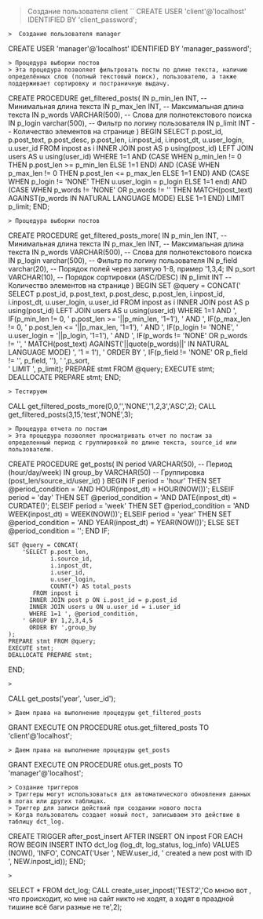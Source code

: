 > Создание пользователя client
``
CREATE USER 'client'@'localhost' IDENTIFIED BY 'client_password';
```
>  Создание пользователя manager
```
CREATE USER 'manager'@'localhost' IDENTIFIED BY 'manager_password';
```
> Процедура выборки постов
> Эта процедура позволяет фильтровать посты по длине текста, наличию определённых слов (полный текстовый поиск), пользователю, а также поддерживает сортировку и постраничную выдачу.
```
CREATE PROCEDURE get_filtered_posts(
    IN p_min_len INT,               -- Минимальная длина текста
    IN p_max_len INT,               -- Максимальная длина текста
    IN p_words VARCHAR(500),      -- Слова для полнотекстового поиска
    IN p_login varchar(500), -- Фильтр по логину пользователя
    IN p_limit INT              -- Количество элементов на странице
)
BEGIN
    SELECT p.post_id, p.post_text, p.post_desc, p.post_len, i.inpost_id, i.inpost_dt, u.user_login, u.user_id 
      FROM inpost as i
     INNER JOIN post AS p using(post_id)
      LEFT JOIN users AS u using(user_id)
        WHERE 1=1
          AND (CASE WHEN p_min_len != 0 THEN p.post_len >= p_min_len ELSE 1=1 END)
          AND (CASE WHEN p_max_len != 0 THEN p.post_len <= p_max_len ELSE 1=1 END)
          AND (CASE WHEN p_login != 'NONE' THEN u.user_login = p_login ELSE 1=1 end)
          AND (CASE WHEN p_words != 'NONE' OR p_words != '' THEN MATCH(post_text) AGAINST(p_words IN NATURAL LANGUAGE MODE) ELSE 1=1 END)
        LIMIT p_limit;
END;
```
> Процедура выборки постов
```
CREATE PROCEDURE get_filtered_posts_more(
    IN p_min_len INT,               -- Минимальная длина текста
    IN p_max_len INT,               -- Максимальная длина текста
    IN p_words VARCHAR(500),        -- Слова для полнотекстового поиска
    IN p_login varchar(500),        -- Фильтр по логину пользователя
    IN p_field varchar(20),         -- Порядок полей через запятую 1-8, пример '1,3,4;
    IN p_sort VARCHAR(10),          -- Порядок сортировки (ASC/DESC)
    IN p_limit INT                  -- Количество элементов на странице
)
BEGIN
    SET @query = CONCAT(' 
    SELECT p.post_id, p.post_text, p.post_desc, p.post_len, i.inpost_id, i.inpost_dt, u.user_login, u.user_id 
      FROM inpost as i
     INNER JOIN post AS p using(post_id)
      LEFT JOIN users AS u using(user_id)
        WHERE 1=1
          AND ', IF(p_min_len != 0, ' p.post_len >= '||p_min_len, '1=1'),
        ' AND ', IF(p_max_len != 0, ' p.post_len <= '||p_max_len, '1=1'),
        ' AND ', IF(p_login != 'NONE', ' u.user_login = '||p_login, '1=1'),
        ' AND ', IF(p_words !=  'NONE' OR p_words !=  '', ' MATCH(post_text) AGAINST('||quote(p_words)||' IN NATURAL LANGUAGE MODE) ', '1 = 1'),
      ' ORDER BY ', IF(p_field !=  'NONE' OR p_field !=  '', p_field, ''), ' ',p_sort,        
        ' LIMIT ', p_limit);
    PREPARE stmt FROM @query;
    EXECUTE stmt;
    DEALLOCATE PREPARE stmt;
END;
```
> Тестируем 
```
CALL get_filtered_posts_more(0,0,'','NONE','1,2,3','ASC',2);
CALL get_filtered_posts(3,15,'test','NONE',3);
```
> Процедура отчета по постам
> Эта процедура позволяет просматривать отчет по постам за определенный период с группировкой по длине текста, source_id или пользователю.
```
CREATE PROCEDURE get_posts(
    IN period VARCHAR(50),            -- Период (hour/day/week)
    IN group_by VARCHAR(50)           -- Группировка (post_len/source_id/user_id)
)
BEGIN
    IF period = 'hour' THEN
        SET @period_condition = 'AND HOUR(inpost_dt) = HOUR(NOW())';
    ELSEIF period = 'day' THEN
        SET @period_condition = 'AND DATE(inpost_dt) = CURDATE()';
    ELSEIF period = 'week' THEN
        SET @period_condition = 'AND WEEK(inpost_dt) = WEEK(NOW())';
    ELSEIF period = 'year' THEN 
        SET @period_condition = 'AND YEAR(inpost_dt) = YEAR(NOW())'; 
    ELSE
        SET @period_condition = '';
    END IF;

    SET @query = CONCAT(
        'SELECT p.post_len, 
                i.source_id, 
                i.inpost_dt,
                i.user_id, 
                u.user_login,
                COUNT(*) AS total_posts
           FROM inpost i 
          INNER JOIN post p ON i.post_id = p.post_id
          INNER JOIN users u ON u.user_id = i.user_id
          WHERE 1=1 ', @period_condition,
        ' GROUP BY 1,2,3,4,5
          ORDER BY ',group_by
    );
    PREPARE stmt FROM @query;
    EXECUTE stmt;
    DEALLOCATE PREPARE stmt;
END;
```
> 
```
CALL get_posts('year', 'user_id');
```
> Даем права на выполнение процедуры get_filtered_posts
```
GRANT EXECUTE ON PROCEDURE otus.get_filtered_posts TO 'client'@'localhost';
```
> Даем права на выполнение процедуры get_posts
```
GRANT EXECUTE ON PROCEDURE otus.get_posts TO 'manager'@'localhost';
```
> Создание триггеров
> Триггеры могут использоваться для автоматического обновления данных в логах или других таблицах.
> Триггер для записи действий при создании нового поста
> Когда пользователь создает новый пост, записываем это действие в таблицу dct_log.
```
CREATE TRIGGER after_post_insert
AFTER INSERT ON inpost
FOR EACH ROW
BEGIN
    INSERT INTO dct_log (log_dt, log_status, log_info)
    VALUES (NOW(), 'INFO', CONCAT('User ', NEW.user_id, ' created a new post with ID ', NEW.inpost_id));
END;
```
>
```
SELECT * FROM dct_log;
CALL create_user_inpost('TEST2','Со мною вот , что происходит, ко мне на сайт никто не ходят, а ходят в праздной тишине всё баги разные не те',2);
```
